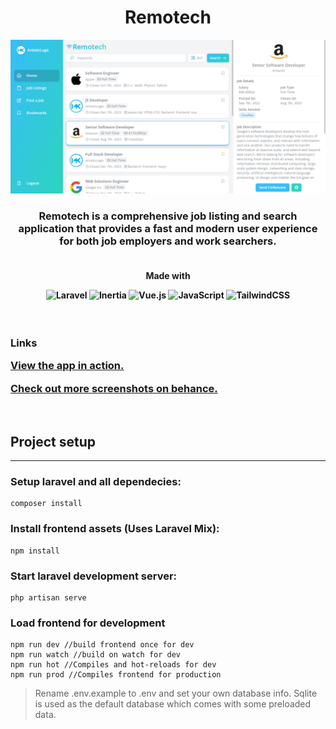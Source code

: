 <h1 align="center">Remotech</h1>

<p align="center"><img src="public/social.png"></p>

<h3 align="center">
Remotech is a comprehensive job listing and search application that provides a fast and modern user experience for both job employers and work searchers.
</h3>


<h4 align="center">
<br>
Made with

![Laravel](https://img.shields.io/badge/laravel-%23FF2D20.svg?style=for-the-badge&logo=laravel&logoColor=white)
![Inertia](https://img.shields.io/badge/inertia-%236d74ed.svg?style=for-the-badge&logo=inertia&logoColor=white)
![Vue.js](https://img.shields.io/badge/vuejs-%2335495e.svg?style=for-the-badge&logo=vuedotjs&logoColor=%234FC08D)
![JavaScript](https://img.shields.io/badge/javascript-%23323330.svg?style=for-the-badge&logo=javascript&logoColor=%23F7DF1E)
![TailwindCSS](https://img.shields.io/badge/tailwindcss-%2338B2AC.svg?style=for-the-badge&logo=tailwind-css&logoColor=white)
<br/>
</h4>
<br>

<h3>
<strong>Links</strong>

<a href="remotech.fly.dev" target="_blank">View the app in action.</a>

<a href="https://www.behance.net/gallery/152242029/Remotech-Job-Search-Web-App" target="_blank">Check out more screenshots on behance.</a>
</h3>
<br>

## Project setup
-----
### Setup laravel and all dependecies:
```
composer install
```
### Install frontend assets (Uses Laravel Mix):
```
npm install
```

### Start laravel development server:
```
php artisan serve
```

### Load frontend for development
```
npm run dev //build frontend once for dev
npm run watch //build on watch for dev
npm run hot //Compiles and hot-reloads for dev
npm run prod //Compiles frontend for production
```
> Rename .env.example to .env and set your own database info. Sqlite is used as the default database which comes with some preloaded data. 
